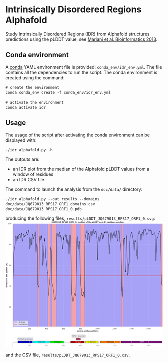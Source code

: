 # Intrinsically Disordered Regions Alphafold

Study Intrinsically Disordered Regions (IDR) from Alphafold structures predictions using the pLDDT value, see [Mariani et al. Bioinformatics 2013](https://academic.oup.com/bioinformatics/article/29/21/2722/195896).

## Conda environment

A [conda](https://docs.conda.io/projects/conda/en/latest/index.html) YAML environment file is provided: `conda_env/idr_env.yml`. The file contains all the dependencies to run the script.
The conda environment is created using the command:
```shell script
# create the environment
conda conda_env create -f conda_env/idr_env.yml

# activate the environment
conda activate idr
```

## Usage

The usage of the script after activating the conda environment can be displayed with:

```shell script
./idr_alphafold.py -h
```

The outputs are:
- an IDR plot from the median of the Alphafold pLDDT values from a window of residues
- an IDR CSV file

The command to launch the analysis from the `doc/data/` directory:
```shell
./idr_alphafold.py --out results --domains doc/data/JQ679013_RPS17_ORF1_domains.csv doc/data/JQ679013_RPS17_ORF1_0.pdb
```

producing the following files, `results/pLDDT_JQ679013_RPS17_ORF1_0.svg`:
![IDR plot](doc/_static/pLDDT_JQ679013_RPS17_ORF1_0.svg)

and the CSV file, `results/pLDDT_JQ679013_RPS17_ORF1_0.csv`.
